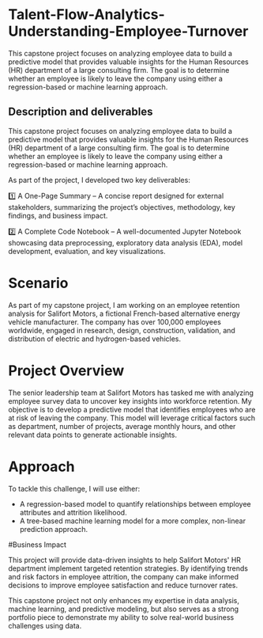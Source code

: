 # Talent-Flow-Analytics-Understanding-Employee-Turnover
This capstone project focuses on analyzing employee data to build a predictive model that provides valuable insights for the Human Resources (HR) department of a large consulting firm. The goal is to determine whether an employee is likely to leave the company using either a regression-based or machine learning approach.


## Description and deliverables
This capstone project focuses on analyzing employee data to build a predictive model that provides valuable insights for the Human Resources (HR) department of a large consulting firm. The goal is to determine whether an employee is likely to leave the company using either a regression-based or machine learning approach.

As part of the project, I developed two key deliverables:

1️⃣ A One-Page Summary – A concise report designed for external stakeholders, summarizing the project’s objectives, methodology, key findings, and business impact.

2️⃣ A Complete Code Notebook – A well-documented Jupyter Notebook showcasing data preprocessing, exploratory data analysis (EDA), model development, evaluation, and key visualizations.

# Scenario 

As part of my capstone project, I am working on an employee retention analysis for Salifort Motors, a fictional French-based alternative energy vehicle manufacturer. The company has over 100,000 employees worldwide, engaged in research, design, construction, validation, and distribution of electric and hydrogen-based vehicles.

# Project Overview
The senior leadership team at Salifort Motors has tasked me with analyzing employee survey data to uncover key insights into workforce retention. My objective is to develop a predictive model that identifies employees who are at risk of leaving the company. This model will leverage critical factors such as department, number of projects, average monthly hours, and other relevant data points to generate actionable insights.

# Approach
To tackle this challenge, I will use either:

* A regression-based model to quantify relationships between employee attributes and attrition likelihood.
* A tree-based machine learning model for a more complex, non-linear prediction approach.

#Business Impact

This project will provide data-driven insights to help Salifort Motors' HR department implement targeted retention strategies. By identifying trends and risk factors in employee attrition, the company can make informed decisions to improve employee satisfaction and reduce turnover rates.

This capstone project not only enhances my expertise in data analysis, machine learning, and predictive modeling, but also serves as a strong portfolio piece to demonstrate my ability to solve real-world business challenges using data.
